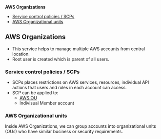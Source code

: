 **AWS Organizations**
- [Service control policies / SCPs](#scp)
- [AWS Organizational units](#ou)


## AWS Organizations
- This service helps to manage multiple AWS accounts from central location.
- Root user is created which is parent of all users.

<a name=scp></a>
### Service control policies / SCPs
- SCPs places restrictions on AWS services, resources, individual API actions that users and roles in each account can access.
- SCP can be applied to:
  - [AWS OU](#ou)
  - Indivisual Member account

<a name=ou></a>
### AWS Organizational units
Inside AWS Organizations, we can group accounts into organizational units (OUs) who have similar business or security requirements.
